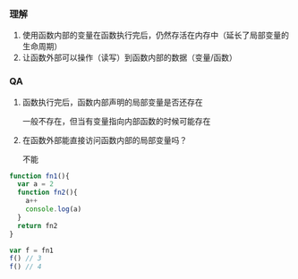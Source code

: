 ### 理解

1. 使用函数内部的变量在函数执行完后，仍然存活在内存中（延长了局部变量的生命周期）
2. 让函数外部可以操作（读写）到函数内部的数据（变量/函数）



### QA

1. 函数执行完后，函数内部声明的局部变量是否还存在

   一般不存在，但当有变量指向内部函数的时候可能存在

2. 在函数外部能直接访问函数内部的局部变量吗？

   不能



``` javascript
function fn1(){
  var a = 2
  function fn2(){
    a++ 
    console.log(a)
  }
  return fn2
}

var f = fn1
f() // 3
f() // 4
```

